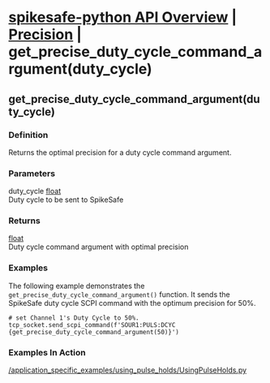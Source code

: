 # [spikesafe-python API Overview](/spikesafe_python_lib_docs/README.md) | [Precision](/spikesafe_python_lib_docs/Precision/README.md) | get_precise_duty_cycle_command_argument(duty_cycle)

## get_precise_duty_cycle_command_argument(duty_cycle)

### Definition
Returns the optimal precision for a duty cycle command argument.

### Parameters
duty_cycle [float](https://docs.python.org/3/library/functions.html#float)  
Duty cycle to be sent to SpikeSafe
    
### Returns
[float](https://docs.python.org/3/library/functions.html#float)  
Duty cycle command argument with optimal precision

### Examples
The following example demonstrates the `get_precise_duty_cycle_command_argument()` function. It sends the SpikeSafe duty cycle SCPI command with the optimum precision for 50%.
```
# set Channel 1's Duty Cycle to 50%.
tcp_socket.send_scpi_command(f'SOUR1:PULS:DCYC {get_precise_duty_cycle_command_argument(50)}')
```

### Examples In Action
[/application_specific_examples/using_pulse_holds/UsingPulseHolds.py](/application_specific_examples/using_pulse_holds/UsingPulseHolds.py)